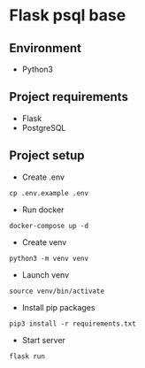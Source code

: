 # Flask psql base

## Environment

- Python3

## Project requirements

- Flask
- PostgreSQL

## Project setup

- Create .env

```
cp .env.example .env
```

- Run docker

```
docker-compose up -d
```

- Create venv

```
python3 -m venv venv
```

- Launch venv

```
source venv/bin/activate
```

- Install pip packages

```
pip3 install -r requirements.txt
```

- Start server

```
flask run
```
